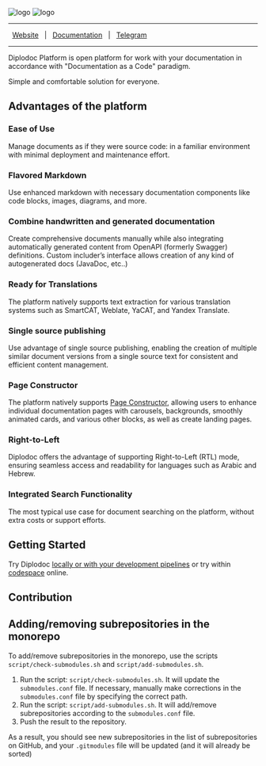![logo](.github/assets/diplodoc-logo.svg#gh-light-mode-only)
![logo](.github/assets/diplodoc-logo-dark.svg#gh-dark-mode-only)


---

&nbsp;&nbsp;[Website](https://diplodoc.com) &nbsp;&nbsp;|
&nbsp;&nbsp;[Documentation](https://diplodoc.com/docs) &nbsp;&nbsp;|
&nbsp;&nbsp;[Telegram](https://t.me/diplodoc_ru)

---

Diplodoc Platform is open platform for work with your documentation in accordance with "Documentation as a Code" paradigm.

Simple and comfortable solution for everyone.

## Advantages of the platform

### Ease of Use

Manage documents as if they were source code: in a familiar environment with minimal deployment and maintenance effort.

### Flavored Markdown

Use enhanced markdown with necessary documentation components like code blocks, images, diagrams, and more.

### Combine handwritten and generated documentation

Create comprehensive documents manually while also integrating automatically generated content from OpenAPI (formerly Swagger) definitions. Custom includer’s interface allows creation of any kind of autogenerated docs (JavaDoc, etc..)

### Ready for Translations

The platform natively supports text extraction for various translation systems such as SmartCAT, Weblate, YaCAT, and Yandex Translate.

### Single source publishing

Use advantage of single source publishing, enabling the creation of multiple similar document versions from a single source text for consistent and efficient content management.

### Page Constructor

The platform natively supports [Page Constructor](https://github.com/gravity-ui/page-constructor), allowing users to enhance individual documentation pages with carousels, backgrounds, smoothly animated cards, and various other blocks, as well as create landing pages. 

### Right-to-Left

Diplodoc offers  the advantage of supporting Right-to-Left (RTL) mode, ensuring seamless access and readability for languages such as Arabic and Hebrew.

### Integrated Search Functionality

The most typical use case for document searching on the platform, without extra costs or support efforts.


## Getting Started

Try Diplodoc [locally or with your development pipelines](https://diplodoc.com/docs/ru/how-it-work) or try within [codespace](https://github.com/codespaces/new?repo=688437532) online.

## Contribution


## Adding/removing subrepositories in the monorepo

To add/remove subrepositories in the monorepo, use the scripts `script/check-submodules.sh` and `script/add-submodules.sh`.
1. Run the script: `script/check-submodules.sh`. It will update the `submodules.conf` file. If necessary, manually make corrections in the `submodules.conf` file by specifying the correct path.
2. Run the script: `script/add-submodules.sh`. It will add/remove subrepositories according to the `submodules.conf` file.
3. Push the result to the repository.

As a result, you should see new subrepositories in the list of subrepositories on GitHub, and your `.gitmodules` file will be updated (and it will already be sorted)
